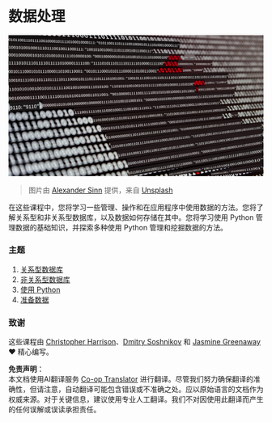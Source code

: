 <!--
CO_OP_TRANSLATOR_METADATA:
{
  "original_hash": "abc3309ab41bc5a7846f70ee1a055838",
  "translation_date": "2025-08-25T16:12:28+00:00",
  "source_file": "2-Working-With-Data/README.md",
  "language_code": "zh"
}
-->
# 数据处理

![data love](../../../translated_images/data-love.a22ef29e6742c852505ada062920956d3d7604870b281a8ca7c7ac6f37381d5a.zh.jpg)  
> 图片由 <a href="https://unsplash.com/@swimstaralex?utm_source=unsplash&utm_medium=referral&utm_content=creditCopyText">Alexander Sinn</a> 提供，来自 <a href="https://unsplash.com/s/photos/data?utm_source=unsplash&utm_medium=referral&utm_content=creditCopyText">Unsplash</a>  

在这些课程中，您将学习一些管理、操作和在应用程序中使用数据的方法。您将了解关系型和非关系型数据库，以及数据如何存储在其中。您将学习使用 Python 管理数据的基础知识，并探索多种使用 Python 管理和挖掘数据的方法。

### 主题

1. [关系型数据库](05-relational-databases/README.md)  
2. [非关系型数据库](06-non-relational/README.md)  
3. [使用 Python](07-python/README.md)  
4. [准备数据](08-data-preparation/README.md)  

### 致谢

这些课程由 [Christopher Harrison](https://twitter.com/geektrainer)、[Dmitry Soshnikov](https://twitter.com/shwars) 和 [Jasmine Greenaway](https://twitter.com/paladique) ❤️ 精心编写。

**免责声明**：  
本文档使用AI翻译服务 [Co-op Translator](https://github.com/Azure/co-op-translator) 进行翻译。尽管我们努力确保翻译的准确性，但请注意，自动翻译可能包含错误或不准确之处。应以原始语言的文档作为权威来源。对于关键信息，建议使用专业人工翻译。我们不对因使用此翻译而产生的任何误解或误读承担责任。